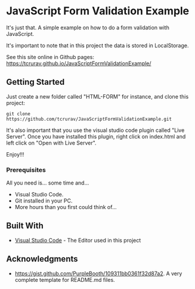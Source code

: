 # JavaScript Form Validation Example

It's just that. A simple example on how to do a form validation with JavaScript.

It's important to note that in this project the data is stored in LocalStorage.

See this site online in Github pages: https://tcrurav.github.io/JavaScriptFormValidationExample/

## Getting Started

Just create a new folder called "HTML-FORM" for instance, and clone this project:

````
git clone https://github.com/tcrurav/JavaScriptFormValidationExample.git
````

It's also important that you use the visual studio code plugin called "Live Server". Once you have installed this plugin, right click on index.html and left click on "Open with Live Server".

Enjoy!!!


### Prerequisites

All you need is... some time and...
* Visual Studio Code.
* Git installed in your PC.
* More hours than you first could think of...

## Built With

* [Visual Studio Code](https://code.visualstudio.com/) - The Editor used in this project

## Acknowledgments

* https://gist.github.com/PurpleBooth/109311bb0361f32d87a2. A very complete template for README.md files.

